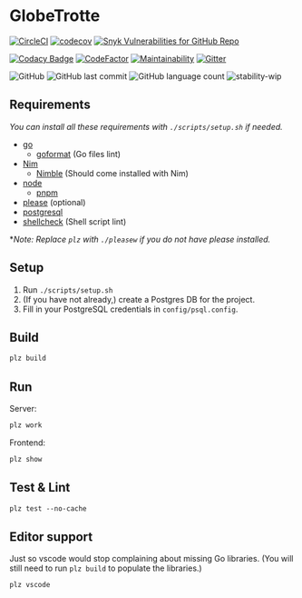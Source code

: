 # GlobeTrotte

[![CircleCI](https://circleci.com/gh/binhonglee/GlobeTrotte/tree/master.svg?style=shield)](https://circleci.com/gh/binhonglee/GlobeTrotte/tree/master)
[![codecov](https://codecov.io/gh/binhonglee/GlobeTrotte/branch/master/graph/badge.svg?token=H3UDTCtJoy)](https://codecov.io/gh/binhonglee/GlobeTrotte)
[![Snyk Vulnerabilities for GitHub Repo](https://img.shields.io/snyk/vulnerabilities/github/binhonglee/GlobeTrotte.svg)](https://app.snyk.io/org/binhonglee/project/c9cff2be-f8f8-4db5-b687-1b69865cade9/)

[![Codacy Badge](https://api.codacy.com/project/badge/Grade/c0078733b53a49e08d5b1281d359a94c)](https://app.codacy.com/project/binhonglee/GlobeTrotte/dashboard)
[![CodeFactor](https://www.codefactor.io/repository/github/binhonglee/globetrotte/badge)](https://www.codefactor.io/repository/github/binhonglee/globetrotte)
[![Maintainability](https://api.codeclimate.com/v1/badges/f7aaf4db648db9bd6188/maintainability)](https://codeclimate.com/github/binhonglee/GlobeTrotte/maintainability)
[![Gitter](https://img.shields.io/gitter/room/binhonglee/GlobeTrotte.svg)](https://gitter.im/binhonglee/GlobeTrotte)

![GitHub](https://img.shields.io/github/license/binhonglee/GlobeTrotte.svg?logo)
![GitHub last commit](https://img.shields.io/github/last-commit/binhonglee/GlobeTrotte.svg)
![GitHub language count](https://img.shields.io/github/languages/count/binhonglee/GlobeTrotte.svg)
![stability-wip](https://img.shields.io/badge/stability-work_in_progress-lightgrey.svg)

## Requirements

*You can install all these requirements with `./scripts/setup.sh` if needed.*

- [go](https://golang.org/)
  - [goformat](https://github.com/mbenkmann/goformat) (Go files lint)
- [Nim](https://nim-lang.org/)
  - [Nimble](https://github.com/nim-lang/nimble) (Should come installed with Nim)
- [node](https://nodejs.org/en/)
  - [pnpm](https://pnpm.js.org)
- [please](https://please.build) (optional)
- [postgresql](https://www.postgresql.org/)
- [shellcheck](https://github.com/koalaman/shellcheck) (Shell script lint)

\*_Note: Replace `plz` with `./pleasew` if you do not have please installed._

## Setup

1. Run `./scripts/setup.sh`
2. (If you have not already,) create a Postgres DB for the project.
3. Fill in your PostgreSQL credentials in `config/psql.config`.

## Build

```txt
plz build
```

## Run

Server:

```txt
plz work
```

Frontend:

```txt
plz show
```

## Test & Lint

```txt
plz test --no-cache
```

## Editor support

Just so vscode would stop complaining about missing Go libraries. (You will still need to run `plz build` to populate the libraries.)

```txt
plz vscode
```
